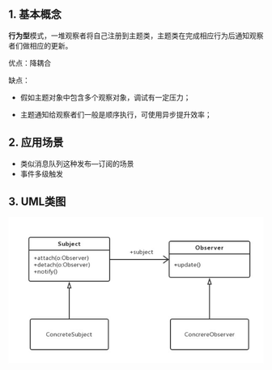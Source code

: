 ## 1. 基本概念

**行为型**模式，一堆观察者将自己注册到主题类，主题类在完成相应行为后通知观察者们做相应的更新。

优点：降耦合

缺点：

- 假如主题对象中包含多个观察对象，调试有一定压力；

- 主题通知给观察者们一般是顺序执行，可使用异步提升效率；

    

## 2. 应用场景

- 类似消息队列这种发布—订阅的场景
- 事件多级触发



## 3. UML类图

![观察者模式](../../Resources/观察者模式uml.png)